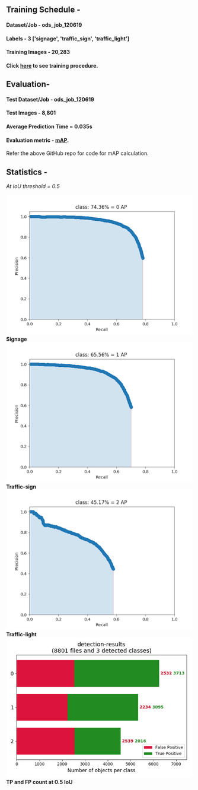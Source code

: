 ## Training Schedule - 

#### Dataset/Job - ods_job_120619

#### Labels - 3 ['signage', 'traffic_sign', 'traffic_light']

#### Training Images - 20,283
  
#### Click [here](/YoloV3/README.md) to see training procedure. 



## Evaluation-

#### Test Dataset/Job - ods_job_120619

#### Test Images - 8,801

#### Average Prediction Time = 0.035s

#### Evaluation metric - [mAP](https://github.com/Cartucho/mAP). 
Refer the above GitHub repo for code for mAP calculation.



## Statistics -

_At IoU threshold = 0.5_

![image](AP2.png)     **Signage**
![image](AP1.png)     **Traffic-sign**
![image](AP3.png)     **Traffic-light**
![image](TPFP.png)
**TP and FP count at 0.5 IoU**
